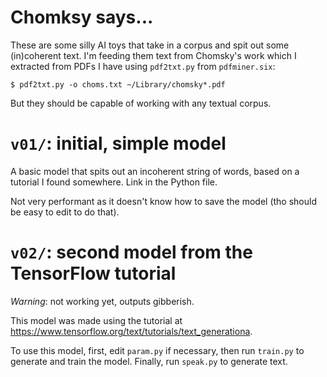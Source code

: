 # Chomksy says...

These are some silly AI toys that take in a corpus and spit out some
(in)coherent text.  I'm feeding them text from Chomsky's work which
I extracted from PDFs I have using `pdf2txt.py` from `pdfminer.six`:

    $ pdf2txt.py -o choms.txt ~/Library/chomsky*.pdf

But they should be capable of working with any textual corpus.

# `v01/`: initial, simple model

A basic model that spits out an incoherent string of words, based on
a tutorial I found somewhere.  Link in the Python file.

Not very performant as it doesn't know how to save the model (tho should
be easy to edit to do that).

# `v02/`: second model from the TensorFlow tutorial

*Warning*: not working yet, outputs gibberish.

This model was made using the tutorial at
<https://www.tensorflow.org/text/tutorials/text_generationa>.

To use this model, first, edit `param.py` if necessary, then run
`train.py` to generate and train the model.  Finally, run `speak.py` to
generate text.
